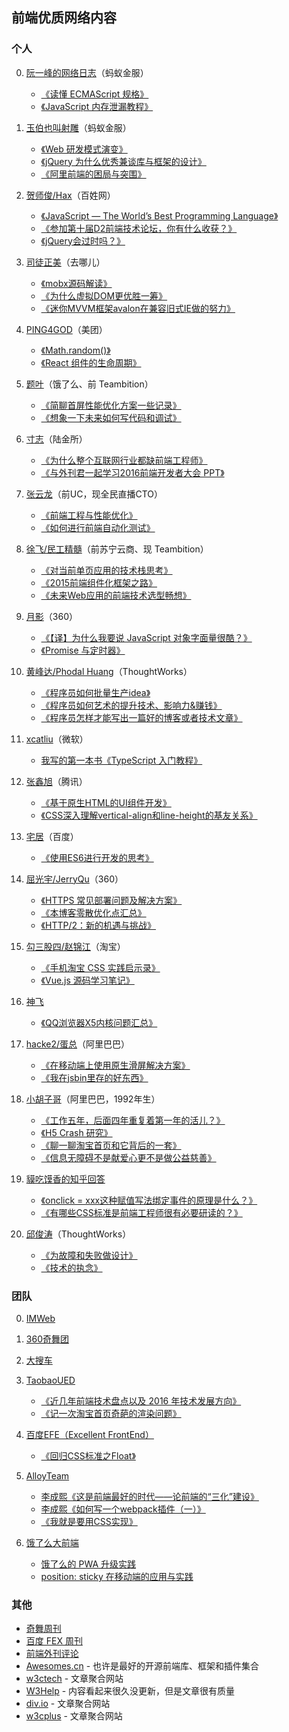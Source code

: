 ## 前端优质网络内容
### 个人
0. [阮一峰的网络日志](http://www.ruanyifeng.com/blog/javascript/)（蚂蚁金服）
    -  [《读懂 ECMAScript 规格》](http://www.ruanyifeng.com/blog/2015/11/ecmascript-specification.html)
    -  [《JavaScript 内存泄漏教程》](http://www.ruanyifeng.com/blog/2017/04/memory-leak.html)

0. [玉伯也叫射雕](https://github.com/lifesinger/blog/issues?q=is%3Aissue+is%3Aopen+sort%3Aupdated-desc)（蚂蚁金服）
    - [《Web 研发模式演变》](https://github.com/lifesinger/blog/issues/184)
    - [《jQuery 为什么优秀兼谈库与框架的设计》](https://github.com/lifesinger/blog/issues/114)
    - [《阿里前端的困局与突围》](https://github.com/lifesinger/blog/issues/141)

0. [贺师俊/Hax](https://github.com/hax/hax.github.com/issues)（百姓网）
    - [《JavaScript — The World’s Best Programming Language》](http://johnhax.net/2015/js-the-best/)
    - [《参加第十届D2前端技术论坛，你有什么收获？》](https://www.zhihu.com/question/38637676/answer/77889487)
    - [《jQuery会过时吗？》](https://www.zhihu.com/question/34892985/answer/60466608)

0. [司徒正美](http://www.cnblogs.com/rubylouvre/)（去哪儿）
    - [《mobx源码解读》](http://www.cnblogs.com/rubylouvre/p/6058045.html)
    - [《为什么虚拟DOM更优胜一筹》](http://www.cnblogs.com/rubylouvre/p/5012458.html) 
    - [《迷你MVVM框架avalon在兼容旧式IE做的努力》](http://www.cnblogs.com/rubylouvre/p/3598133.html)

0. [PING4GOD](http://pinggod.com/)（美团）
    - [《Math.random()》](http://pinggod.com/2016/Math-random/)
    - [《React 组件的生命周期》](http://pinggod.com/2015/React-%E7%BB%84%E4%BB%B6%E7%9A%84%E7%94%9F%E5%91%BD%E5%91%A8%E6%9C%9F/)

0. [题叶](https://segmentfault.com/u/jiyinyiyong/articles)（饿了么、前 Teambition）
    - [《简聊首屏性能优化方案一些记录》](https://segmentfault.com/a/1190000004287098) 
    - [《想象一下未来如何写代码和调试》](https://segmentfault.com/a/1190000003840866)

0. [寸志](https://www.zhihu.com/people/stein.cun/posts)（陆金所）
    - [《为什么整个互联网行业都缺前端工程师》](https://zhuanlan.zhihu.com/p/20598089)
    - [《与外刊君一起学习2016前端开发者大会 PPT》](https://zhuanlan.zhihu.com/p/20662724)

0. [张云龙](https://github.com/fouber/blog)（前UC，现全民直播CTO） 
    - [《前端工程与性能优化》](https://github.com/fouber/blog/issues/3) 
    - [《如何进行前端自动化测试》](https://github.com/fouber/blog/issues/7)

0. [徐飞/民工精髓](https://github.com/xufei/blog)（前苏宁云商、现 Teambition）
    - [《对当前单页应用的技术栈思考》](https://github.com/xufei/blog/issues/37)
    - [《2015前端组件化框架之路》](https://github.com/xufei/blog/issues/19) 
    - [《未来Web应用的前端技术选型畅想》](https://github.com/xufei/blog/issues/24)

0. [月影](https://www.h5jun.com/archives/)（360）
    - [《【译】为什么我要说 JavaScript 对象字面量很酷？》](https://www.h5jun.com/post/why-object-literals-in-javascript-are-cool.html)
    - [《Promise 与定时器》](https://www.h5jun.com/post/wait-promise.html)

0. [黄峰达/Phodal Huang](https://github.com/phodal/articles/issues)（ThoughtWorks）
    - [《程序员如何批量生产idea》](https://www.phodal.com/blog/how-to-create-ideas/)  
    - [《程序员如何艺术的提升技术、影响力&赚钱》](https://www.phodal.com/blog/how-to-make-money-and-improve-impact/)  
    - [《程序员怎样才能写出一篇好的博客或者技术文章》](https://www.phodal.com/blog/programmer-how-to-write-a-good-article/)

0. [xcatliu](http://blog.xcatliu.com/tags/JavaScript/)（微软）
    - [我写的第一本书《TypeScript 入门教程》](http://blog.xcatliu.com/2017/01/17/my_first_book/)

0. [张鑫旭](http://www.zhangxinxu.com/wordpress/)（腾讯）
    - [《基于原生HTML的UI组件开发》](http://www.zhangxinxu.com/wordpress/2016/01/development-of-ui-components-based-on-native-html/) 
    - [《CSS深入理解vertical-align和line-height的基友关系》](http://www.zhangxinxu.com/wordpress/2015/08/css-deep-understand-vertical-align-and-line-height/)

0. [宅居](http://otakustay.com/)（百度）
    - [《使用ES6进行开发的思考》](http://otakustay.com/es6-develop-overview/) 

0. [屈光宇/JerryQu](https://imququ.com/post/series.html)（360）
    - [《HTTPS 常见部署问题及解决方案》](https://imququ.com/post/troubleshooting-https.html)
    - [《本博客零散优化点汇总》](https://imququ.com/post/summary-of-my-blog-optimization.html) 
    - [《HTTP/2：新的机遇与挑战》](https://imququ.com/post/http2-new-opportunities-and-challenges.html)

0. [勾三股四/赵锦江](http://jiongks.name/)（淘宝）
    - [《手机淘宝 CSS 实践启示录》](http://jiongks.name/slides/css-memos/)
    - [《Vue.js 源码学习笔记》](http://jiongks.name/blog/vue-code-review/)

0. [神飞](https://www.qianduan.net/)
    - [《QQ浏览器X5内核问题汇总》](https://www.qianduan.net/qqliu-lan-qi-x5nei-he-wen-ti-hui-zong/)

0. [hacke2/蛋总](http://www.hacke2.cn/posts/)（阿里巴巴）
    - [《在移动端上使用原生滑屏解决方案》](http://www.hacke2.cn/scroll-in-uc/)
    - [《我在jsbin里存的好东西》](http://www.hacke2.cn/share-jsbin/)

0. [小胡子哥](http://barretlee.com/entry/)（阿里巴巴，1992年生）
    - [《工作五年，后面四年重复着第一年的活儿？》](http://barretlee.com/blog/2016/07/21/donnot-repeat-yourself/)
    - [《H5 Crash 研究》](http://barretlee.com/blog/2016/05/30/h5-crash-research/)
    - [《聊一聊淘宝首页和它背后的一套》](http://barretlee.com/blog/2016/06/02/thing-about-taobao-homepage/)
    - [《信息无障碍不是献爱心更不是做公益慈善》](http://barretlee.com/blog/2016/02/28/step-in-aria/)

0. [貘吃馍香的知乎回答](https://www.zhihu.com/people/tapir/answers)
    - [《onclick = xxx这种赋值写法绑定事件的原理是什么？》](https://www.zhihu.com/question/43728074/answer/96396431)
    - [《有哪些CSS标准是前端工程师很有必要研读的？》](https://www.zhihu.com/question/41191048/answer/90058208)
    
0. [邱俊涛](http://icodeit.org/blog/archives/)（ThoughtWorks）
    - [《为故障和失败做设计》](http://icodeit.org/2016/05/design-for-failure/)
    - [《技术的执念》](http://icodeit.org/2016/02/pitfall-of-technology/)

### 团队
0. [IMWeb](http://imweb.io/)
0. [360奇舞团](http://www.75team.com/)
0. [大搜车](http://f2e.souche.com/blog/)
0. [TaobaoUED](http://taobaofed.org/categories/Web开发/)
    - [《近几年前端技术盘点以及 2016 年技术发展方向》](http://taobaofed.org/blog/2016/01/04/font-end-tech-inventory/)
    - [《记一次淘宝首页奇葩的渲染问题》](http://taobaofed.org/blog/2015/11/23/a-strange-bug-research-at-taobao-home-page/)

0. [百度EFE（Excellent FrontEnd）](http://efe.baidu.com/)
    - [《回归CSS标准之Float》](http://efe.baidu.com/blog/float/)

0. [AlloyTeam](http://www.alloyteam.com/)
    - [李成熙《这是前端最好的时代——论前端的“三化”建设》](https://github.com/lcxfs1991/blog/issues/3)
    - [李成熙《如何写一个webpack插件（一）》](https://github.com/lcxfs1991/blog/issues/1)
    - [《我就是要用CSS实现》](http://www.alloyteam.com/2016/01/let-see-css-world/)

0. [饿了么大前端](https://fe.ele.me/)
   - [饿了么的 PWA 升级实践](https://zhuanlan.zhihu.com/p/27853228)
   - [position: sticky 在移动端的应用与实践](https://fe.ele.me/position-sticky-zai-yi-dong-duan-de-ying-yong-yu-shi-jian/)


### 其他
- [奇舞周刊](http://www.75team.com/weekly/)
- [百度 FEX 周刊](http://fex.baidu.com/weekly/)
- [前端外刊评论](http://qianduan.guru/)
- [Awesomes.cn](https://www.awesomes.cn/) - 也许是最好的开源前端库、框架和插件集合
- [w3ctech](http://www.w3ctech.com/) - 文章聚合网站
- [W3Help](http://w3help.org/zh-cn/home/compatibility.html) - 内容看起来很久没更新，但是文章很有质量
- [div.io](http://div.io/#/welcome) - 文章聚合网站
- [w3cplus](http://www.w3cplus.com/) - 文章聚合网站